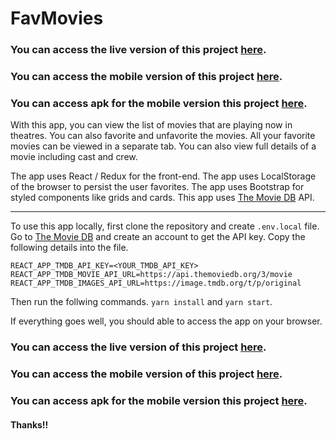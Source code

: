# FavMovies

### You can access the live version of this project [here](https://favmovies.surge.sh/).

### You can access the mobile version of this project [here](https://github.com/s-xync/favmovies_mobile).

### You can access apk for the mobile version this project [here](https://github.com/s-xync/favmovies_mobile/releases/tag/v0.1-alpha).

With this app, you can view the list of movies that are playing now in theatres. You can also favorite and unfavorite the movies. All your favorite movies can be viewed in a separate tab. You can also view full details of a movie including cast and crew.

The app uses React / Redux for the front-end.
The app uses LocalStorage of the browser to persist the user favorites.
The app uses Bootstrap for styled components like grids and cards.
This app uses [The Movie DB](https://www.themoviedb.org) API.

---

To use this app locally, first clone the repository and create `.env.local` file.
Go to [The Movie DB](https://www.themoviedb.org) and create an account to get the API key.
Copy the following details into the file.
```
REACT_APP_TMDB_API_KEY=<YOUR_TMDB_API_KEY>
REACT_APP_TMDB_MOVIE_API_URL=https://api.themoviedb.org/3/movie
REACT_APP_TMDB_IMAGES_API_URL=https://image.tmdb.org/t/p/original
```
Then run the follwing commands. `yarn install` and `yarn start`.

If everything goes well, you should able to access the app on your browser.

### You can access the live version of this project [here](https://favmovies.surge.sh/).

### You can access the mobile version of this project [here](https://github.com/s-xync/favmovies_mobile).

### You can access apk for the mobile version this project [here](https://github.com/s-xync/favmovies_mobile/releases/tag/v0.1-alpha).

#### Thanks!!
